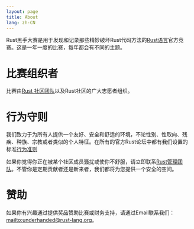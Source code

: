 ```yaml
---
layout: page
title: About
lang: zh-CN
---
```


Rust黑手大赛是用于发现和记录那些精妙破坏Rust代码方法的[Rust语言](https://rust-lang.org)官方竞赛。这是一年一度的比赛，每年都会有不同的主题。

# 比赛组织者

比赛由[Rust 社区团队](https://community.rs)以及Rust社区的广大志愿者组织。


# 行为守则

我们致力于为所有人提供一个友好、安全和舒适的环境，不论性别、性取向、残疾、种族、宗教或者类似的个人特征。在所有的官方Rust论坛中都有我们设置的标准[行为准则](https://www.rust-lang.org/en-US/conduct.html)

如果你觉得你正在被某个社区成员骚扰或使你不舒服，请立即联系[Rust管理团队](https://www.rust-lang.org/en-US/team.html#Moderation-team)。不管你是定期贡献者还是新来者，我们都将为您提供一个安全的空间。

# 赞助

如果你有兴趣通过提供奖品赞助比赛或财务支持，请通过Email联系我们：<mailto:underhanded@rust-lang.org>。
